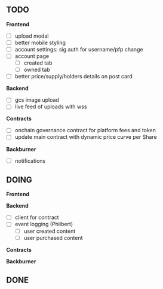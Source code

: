 ## TODO

**Frontend**

- [ ] upload modal
- [ ] better mobile styling
- [ ] account settings: sig auth for username/pfp change
- [ ] account page
  - [ ] created tab
  - [ ] owned tab
- [ ] better price/supply/holders details on post card

**Backend**

- [ ] gcs image upload
- [ ] live feed of uploads with wss

**Contracts**

- [ ] onchain governance contract for platform fees and token
- [ ] update main contract with dynamic price curve per Share

**Backburner**

- [ ] notifications

## DOING

**Frontend**

**Backend**

- [ ] client for contract
- [ ] event logging (Philbert)
  - [ ] user created content
  - [ ] user purchased content

**Contracts**

**Backburner**

## DONE
